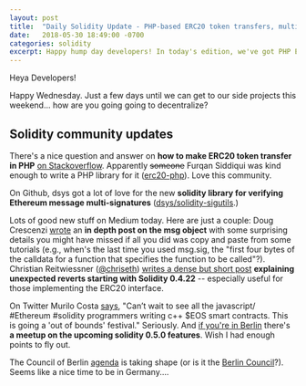 ```yaml
---
layout: post
title:  "Daily Solidity Update - PHP-based ERC20 token transfers, multi-sigs, Medium posts, the Berlin Council, and more!"
date:   2018-05-30 18:49:00 -0700
categories: solidity
excerpt: Happy hump day developers! In today's edition, we've got PHP ERC20 transfers, multisig librariers, msg global variables, and the Council of Berlin.
---
```


Heya Developers!

Happy Wednesday. Just a few days until we can get to our side projects this weekend... how are you going going to decentralize?

## Solidity community updates

There's a nice question and answer on **how to make ERC20 token transfer in PHP** [on Stackoverflow](https://stackoverflow.com/questions/50600515/transfer-erc20-token-from-one-account-to-another-using-php). Apparently ~~someone~~ Furqan Siddiqui was kind enough to write a PHP library for it ([erc20-php](https://github.com/furqansiddiqui/erc20-php)). Love this community.  

On Github, dsys got a lot of love for the new **solidity library for verifying Ethereum message multi-signatures** ([dsys/solidity-sigutils](https://github.com/dsys/solidity-sigutils).)

Lots of good new stuff on Medium today. Here are just a couple: Doug Crescenzi [wrote](https://blog.upstate.agency/what-you-need-to-know-about-msg-global-variables-in-solidity-566f1e83cc69) an **in depth post on the msg object** with some surprising details you might have missed if all you did was copy and paste from some tutorials (e.g., when's the last time you used msg.sig, the "first four bytes of the calldata for a function that specifies the function to be called"?). Christian Reitwiessner ([@chriseth](https://twitter.com/ethchris)) [writes a dense but short post](https://medium.com/@chris_77367/explaining-unexpected-reverts-starting-with-solidity-0-4-22-3ada6e82308c) **explaining unexpected reverts starting with Solidity 0.4.22** -- especially useful for those implementing the ERC20 interface.

On Twitter Murilo Costa [says](https://twitter.com/murilobtc/status/1001919144244203520), "Can’t wait to see all the javascript/ #Ethereum #solidity programmers writing c++ $EOS smart contracts. This is going a 'out of bounds' festival." Seriously. And [if you're in Berlin](https://twitter.com/ethchris/status/1001866541602918401) there's **a meetup on the upcoming solidity 0.5.0 features**. Wish I had enough points to fly out.

The Council of Berlin [agenda](https://ethereum-magicians.org/t/wiki-proposed-agenda-for-the-council-of-berlin-set-for-july-14-15/377) is taking shape (or is it the [Berlin Council](https://ethereum-magicians.org/t/should-we-be-calling-it-the-berlin-council/323)?). Seems like a nice time to be in Germany....
